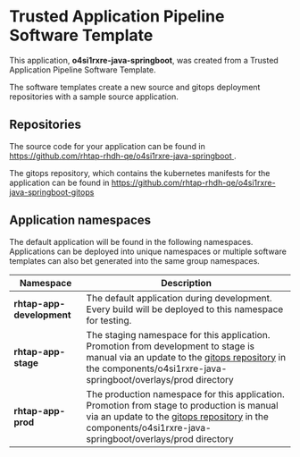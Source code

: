 # Trusted Application Pipeline Software Template

This application, **o4si1rxre-java-springboot**, was created from a Trusted Application Pipeline Software Template.

The software templates create a new source and gitops deployment repositories with a sample source application. 

## Repositories

The source code for your application can be found in [https://github.com/rhtap-rhdh-qe/o4si1rxre-java-springboot ](https://github.com/rhtap-rhdh-qe/o4si1rxre-java-springboot ).
 
The gitops repository, which contains the kubernetes manifests for the application can be found in 
[https://github.com/rhtap-rhdh-qe/o4si1rxre-java-springboot-gitops ](https://github.com/rhtap-rhdh-qe/o4si1rxre-java-springboot-gitops ) 

## Application namespaces 

The default application will be found in the following namespaces. Applications can be deployed into unique namespaces or multiple software templates can also bet generated into the same group namespaces.  

|  Namespace   |  Description   |  
| -------- | -------- |   
| **rhtap-app-development** | The default application during development. Every build will be deployed to this namespace for testing. | 
| **rhtap-app-stage** | The staging namespace for this application. Promotion from development to stage is manual via an update to the [gitops repository](https://github.com/rhtap-rhdh-qe/o4si1rxre-java-springboot-gitops ) in the components/o4si1rxre-java-springboot/overlays/prod directory |  
| **rhtap-app-prod** | The production namespace for this application. Promotion from stage to production is manual via an update to the [gitops repository](https://github.com/rhtap-rhdh-qe/o4si1rxre-java-springboot-gitops ) in the components/o4si1rxre-java-springboot/overlays/prod directory | 